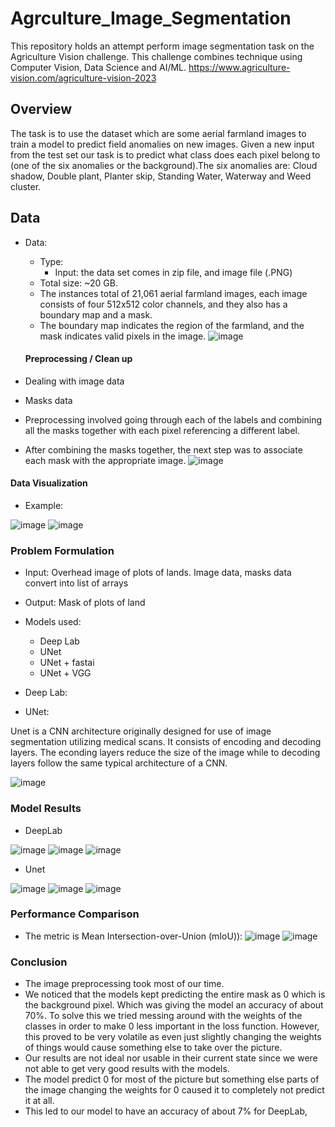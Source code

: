 # Agrculture_Image_Segmentation


This repository holds an attempt perform image segmentation task on the Agriculture Vision challenge. This challenge combines technique using Computer Vision, Data Science and AI/ML. https://www.agriculture-vision.com/agriculture-vision-2023

## Overview
The task is to use the dataset which are some aerial farmland images to train a model to predict field anomalies on new images. Given a new input from the test set our task is to predict what class does each pixel belong to (one of the six anomalies or the background).​The six anomalies are: Cloud shadow, Double plant, Planter skip, Standing Water, Waterway and Weed cluster. 

## Data
* Data:
  * Type: 
    * Input: the data set comes in zip file, and image file (.PNG)
  * Total size: ~20 GB.
  * The instances total of 21,061 aerial farmland images, each image consists of four 512x512 color channels, and they also has a boundary map and a mask. 
  * The boundary map indicates the region of the farmland, and the mask indicates valid pixels in the image. 
![image](https://user-images.githubusercontent.com/89665013/236540282-8d9fbd80-fdb1-4fc1-b71e-677141c23c6e.png)

  #### Preprocessing / Clean up

* Dealing with image data
* Masks data
* Preprocessing involved going through each of the labels and combining all the masks together with each pixel referencing a different label.
* After combining the masks together, the next step was to associate each mask with the appropriate image.
![image](https://user-images.githubusercontent.com/98187543/236552184-1949db0e-deaf-430e-b485-67d557d8921a.png)

 #### Data Visualization
  * Example:
  
![image](https://user-images.githubusercontent.com/98187543/236550315-ff3f7465-7d15-4715-a3b5-7e7b56aceb8c.png)
![image](https://user-images.githubusercontent.com/98187543/236550391-856061a0-ce5a-4eec-a998-91abd9f7550c.png)


### Problem Formulation

  * Input: Overhead image of plots of lands. Image data, masks data convert into list of arrays
  * Output: Mask of plots of land
  * Models used: 
    * Deep Lab
    * UNet
    * UNet + fastai
    * UNet + VGG
* Deep Lab:


* UNet:

Unet is a CNN architecture originally designed for use of image segmentation utilizing medical scans. It consists of encoding and decoding layers. The econding layers reduce the size of the image while to decoding layers follow the same typical architecture of a CNN.

![image](https://user-images.githubusercontent.com/98187543/236554037-9534a58a-bf52-48c6-9f4d-1480512218bf.png)


### Model Results

  * DeepLab

 ![image](https://user-images.githubusercontent.com/89665013/236551019-ad66839e-55b8-4f09-b04d-042a305d683a.png)
 ![image](https://user-images.githubusercontent.com/89665013/236551126-23bda62c-97e0-4bb9-9bcc-5d6a14205bd0.png)
 ![image](https://user-images.githubusercontent.com/89665013/236551238-f4571b03-59fd-4b7c-b796-9a19303d9b5b.png)
 
  * Unet

![image](https://user-images.githubusercontent.com/98187543/236554943-5f1531cb-ba17-477f-89dc-a5e593fb154b.png)
![image](https://user-images.githubusercontent.com/98187543/236555114-1ff23906-f3ec-4810-806a-f8b605d1a7ff.png)
![image](https://user-images.githubusercontent.com/98187543/236555506-238b4e2d-2ef0-4e8e-b559-5d559d93c719.png)






### Performance Comparison

* The metric is Mean Intersection-over-Union (mIoU)):
![image](https://user-images.githubusercontent.com/89665013/236550741-2bd5505f-1f35-4b41-9ef3-1e9377097ebd.png)
![image](https://user-images.githubusercontent.com/89665013/236550787-05da44d1-a6d9-4428-87d9-91f850ee3491.png)

### Conclusion
 * The image preprocessing took most of our time.
 * We noticed that the models kept predicting the entire mask as 0 which is the background pixel. Which was giving the model an accuracy of about 70%. To solve this we tried messing around with the weights of the classes in order to make 0 less important in the loss function. However, this proved to be very volatile as even just slightly changing the weights of things would cause something else to take over the picture.​
 * Our results are not ideal nor usable in their current state since we were not able to get very good results with the models. ​
 * The model predict 0 for most of the picture but something else parts of the image changing the weights for 0 caused it to completely not predict it at all.​
 * This led to our model to have an accuracy of about 7% for DeepLab,  
